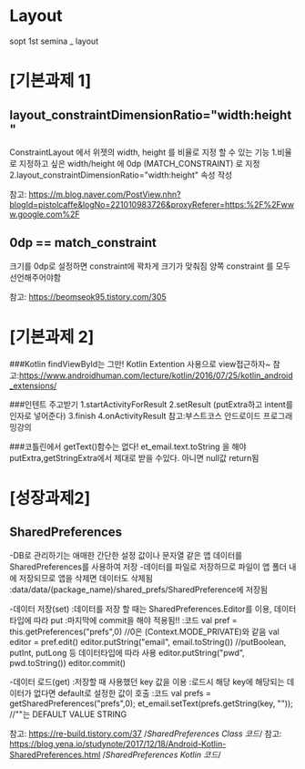 # Layout
sopt 1st semina _ layout


[기본과제 1]
=============
layout_constraintDimensionRatio="width:height"
-------------
ConstraintLayout 에서 위젯의 width, height 를 비율로 지정 할 수 있는 기능
1.비율로 지정하고 싶은 width/height 에 0dp (MATCH_CONSTRAINT) 로 지정 
2.layout_constraintDimensionRatio="width:height" 속성 작성

참고: https://m.blog.naver.com/PostView.nhn?blogId=pistolcaffe&logNo=221010983726&proxyReferer=https:%2F%2Fwww.google.com%2F


0dp == match_constraint
-------------
크기를 0dp로 설정하면 constraint에 꽉차게 크기가 맞춰짐
양쪽 constraint 를 모두  선언해주어야함

참고: https://beomseok95.tistory.com/305



[기본과제 2]
=============
###Kotlin findViewById는 그만!
Kotlin Extention 사용으로 view접근하자~
참고:https://www.androidhuman.com/lecture/kotlin/2016/07/25/kotlin_android_extensions/

###인텐트 주고받기
1.startActivityForResult
2.setResult (putExtra하고 intent를 인자로 넣어준다)
3.finish
4.onActivityResult
참고:부스트코스 안드로이드 프로그래밍강의

###코틀린에서 getText()함수는 없다!
et_email.text.toString 을 해야 putExtra,getStringExtra에서 제대로 받을 수있다. 아니면 null값 return됨 

[성장과제2]
=============
SharedPreferences
-------------
-DB로 관리하기는 애매한 간단한 설정 값이나 문자열 같은 앱 데이터를 SharedPreferences를 사용하여 저장
-데이터를 파일로 저장하므로 파일이 앱 폴더 내에 저장되므로 앱을 삭제면 데이터도 삭제됨
 :data/data/(package_name)/shared_prefs/SharedPreference에 저장됨
 
-데이터 저장(set)
 :데이터를 저장 할 때는 SharedPreferences.Editor를 이용, 데이터 타입에 따라 put
 :마지막에 commit을 해야 적용됨!!
 :코드 
  val pref = this.getPreferences("prefs",0) //0은 (Context.MODE_PRIVATE)와 같음
  val editor = pref.edit() 
  editor.putString("email", email.toString()) //putBoolean, putInt, putLong 등 데이터타입에 따라 사용
  editor.putString("pwd", pwd.toString())
  editor.commit()
    
-데이터 로드(get)
  :저장할 때 사용했던 key 값을 이용
  :로드시 해당 key에 해당되는 데이터가 없다면 default로 설정한 값이 호출
  :코드
    val prefs = getSharedPreferences("prefs",0);
    et_email.setText(prefs.getString(key, "")); //""는 DEFAULT VALUE STRING

참고: https://re-build.tistory.com/37 /*SharedPreferences Class 코드*/
참고: https://blog.yena.io/studynote/2017/12/18/Android-Kotlin-SharedPreferences.html /*SharedPreferences Kotlin 코드*/
